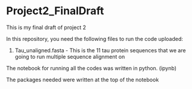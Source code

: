 # Project2_FinalDraft
This is my final draft of project 2

In this repository, you need the following files to run the code uploaded:
1) Tau_unaligned.fasta - This is the 11 tau protein sequences that we are going to run multiple sequence alignment on

The notebook for running all the codes was written in python. (ipynb)

The packages needed were written at the top of the notebook
